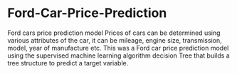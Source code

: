 # Ford-Car-Price-Prediction
Ford cars price prediction model
Prices of cars can be determined using various attributes of the car, it can be mileage, engine size, transmission, model, year of manufacture etc. This was a Ford car price prediction model using the supervised machine learning algorithm decision Tree that builds a tree structure to predict a target variable.
